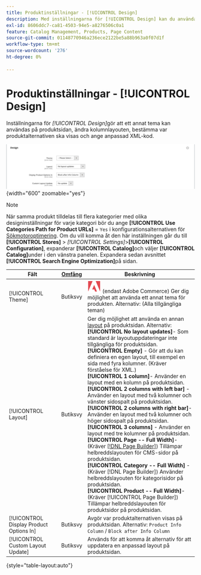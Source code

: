 ```yaml
---
title: Produktinställningar - [!UICONTROL Design]
description: Med inställningarna för [!UICONTROL Design] kan du använda ett annat tema för en produktsida och ändra layouten för en produkt.
exl-id: 8606ddc7-ca81-4503-94e5-a8276506c0a1
feature: Catalog Management, Products, Page Content
source-git-commit: 01148770946a236ece2122be5a88b963a0f07d1f
workflow-type: tm+mt
source-wordcount: '276'
ht-degree: 0%

---
```


# Produktinställningar - [!UICONTROL Design]

Inställningarna för _[!UICONTROL Design]_&#x200B;gör att ett annat tema kan användas på produktsidan, ändra kolumnlayouten, bestämma var produktalternativen ska visas och ange anpassad XML-kod.

![Design](./assets/product-design-ee.png){width="600" zoomable="yes"}

>[!NOTE]
>
>När samma produkt tilldelas till flera kategorier med olika designinställningar för varje kategori bör du ange **[!UICONTROL Use Categories Path for Product URLs]** = `Yes` i konfigurationsalternativen för [Sökmotoroptimering](../configuration-reference/catalog/catalog.md#search-engine-optimization). Om du vill komma åt den här inställningen går du till **[!UICONTROL Stores]** > _[!UICONTROL Settings]_>**[!UICONTROL Configuration]**, expanderar **[!UICONTROL Catalog]**&#x200B;och väljer **[!UICONTROL Catalog]**&#x200B;under i den vänstra panelen. Expandera sedan avsnittet **[!UICONTROL Search Engine Optimization]**&#x200B;på sidan.

| Fält | [Omfång](../getting-started/websites-stores-views.md#scope-settings) | Beskrivning |
|---|---|----|
| [!UICONTROL Theme] | Butiksvy | ![Adobe Commerce](../assets/adobe-logo.svg) (endast Adobe Commerce) Ger dig möjlighet att använda ett annat tema för produkten. Alternativ: (Alla tillgängliga teman) |
| [!UICONTROL Layout] | Butiksvy | Ger dig möjlighet att använda en annan [layout](../content-design/page-layout.md) på produktsidan. Alternativ: <br/>**[!UICONTROL No layout updates]**- Som standard är layoutuppdateringar inte tillgängliga för produktsidan.<br/>**[!UICONTROL Empty]** - Gör att du kan definiera en egen layout, till exempel en sida med fyra kolumner. (Kräver förståelse för XML.) <br/>**[!UICONTROL 1 column]**- Använder en layout med en kolumn på produktsidan.<br/>**[!UICONTROL 2 columns with left bar]** - Använder en layout med två kolumner och vänster sidospalt på produktsidan. <br/>**[!UICONTROL 2 columns with right bar]**- Använder en layout med två kolumner och höger sidospalt på produktsidan.<br/>**[!UICONTROL 3 columns]** - Använder en layout med tre kolumner på produktsidan. <br/>**[!UICONTROL Page -- Full Width]**- (Kräver [[!DNL Page Builder]](../page-builder/introduction.md)) Tillämpar helbreddslayouten för CMS-sidor på produktsidan.<br/>**[!UICONTROL Category -- Full Width]** - (Kräver [!DNL Page Builder]) Använder helbreddslayouten för kategorisidor på produktsidan. <br/>**[!UICONTROL Product -- Full Width]**- (Kräver [!UICONTROL Page Builder]) Tillämpar helbreddslayouten för produktsidor på produktsidan. |
| [!UICONTROL Display Product Options In] | Butiksvy | Avgör var produktalternativen visas på produktsidan. Alternativ: `Product Info Column` / `Block after Info Column` |
| [!UICONTROL Custom Layout Update] | Butiksvy | Används för att komma åt alternativ för att uppdatera en anpassad layout på produktsidan. |

{style="table-layout:auto"}
